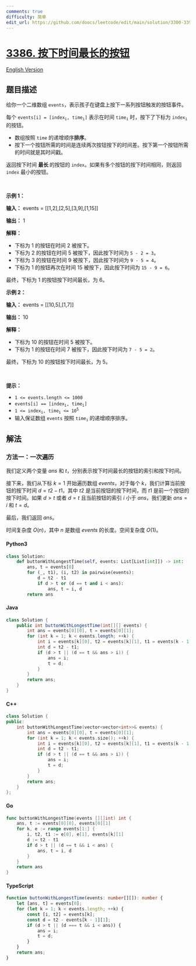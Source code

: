 ```yaml
---
comments: true
difficulty: 简单
edit_url: https://github.com/doocs/leetcode/edit/main/solution/3300-3399/3386.Button%20with%20Longest%20Push%20Time/README.md
---
```


<!-- problem:start -->

# [3386. 按下时间最长的按钮](https://leetcode.cn/problems/button-with-longest-push-time)

[English Version](/solution/3300-3399/3386.Button%20with%20Longest%20Push%20Time/README_EN.md)

## 题目描述

<!-- description:start -->

<p>给你一个二维数组 <code>events</code>，表示孩子在键盘上按下一系列按钮触发的按钮事件。</p>

<p>每个 <code>events[i] = [index<sub>i</sub>, time<sub>i</sub>]</code> 表示在时间 <code>time<sub>i</sub></code> 时，按下了下标为 <code>index<sub>i</sub></code> 的按钮。</p>

<ul>
	<li>数组按照 <code>time</code> 的递增顺序<strong>排序</strong>。</li>
	<li>按下一个按钮所需的时间是连续两次按钮按下的时间差。按下第一个按钮所需的时间就是其时间戳。</li>
</ul>

<p>返回按下时间&nbsp;<strong>最长&nbsp;</strong>的按钮的 <code>index</code>。如果有多个按钮的按下时间相同，则返回 <code>index</code> 最小的按钮。</p>

<p>&nbsp;</p>

<p><strong class="example">示例 1：</strong></p>

<div class="example-block">
<p><strong>输入：</strong> <span class="example-io">events = [[1,2],[2,5],[3,9],[1,15]]</span></p>

<p><strong>输出：</strong> <span class="example-io">1</span></p>

<p><strong>解释：</strong></p>

<ul>
	<li>下标为 1 的按钮在时间 2 被按下。</li>
	<li>下标为 2 的按钮在时间 5 被按下，因此按下时间为 <code>5 - 2 = 3</code>。</li>
	<li>下标为 3 的按钮在时间 9 被按下，因此按下时间为 <code>9 - 5 = 4</code>。</li>
	<li>下标为 1 的按钮再次在时间 15 被按下，因此按下时间为 <code>15 - 9 = 6</code>。</li>
</ul>

<p>最终，下标为 1 的按钮按下时间最长，为 6。</p>
</div>

<p><strong class="example">示例 2：</strong></p>

<div class="example-block">
<p><strong>输入：</strong> <span class="example-io">events = [[10,5],[1,7]]</span></p>

<p><strong>输出：</strong> <span class="example-io">10</span></p>

<p><strong>解释：</strong></p>

<ul>
	<li>下标为 10 的按钮在时间 5 被按下。</li>
	<li>下标为 1 的按钮在时间 7 被按下，因此按下时间为 <code>7 - 5 = 2</code>。</li>
</ul>

<p>最终，下标为 10 的按钮按下时间最长，为 5。</p>
</div>

<p>&nbsp;</p>

<p><strong>提示：</strong></p>

<ul>
	<li><code>1 &lt;= events.length &lt;= 1000</code></li>
	<li><code>events[i] == [index<sub>i</sub>, time<sub>i</sub>]</code></li>
	<li><code>1 &lt;= index<sub>i</sub>, time<sub>i</sub> &lt;= 10<sup>5</sup></code></li>
	<li>输入保证数组 <code>events</code> 按照 <code>time<sub>i</sub></code> 的递增顺序排序。</li>
</ul>

<!-- description:end -->

## 解法

<!-- solution:start -->

### 方法一：一次遍历

我们定义两个变量 $\textit{ans}$ 和 $t$，分别表示按下时间最长的按钮的索引和按下时间。

接下来，我们从下标 $k = 1$ 开始遍历数组 $\textit{events}$，对于每个 $k$，我们计算当前按钮的按下时间 $d = t2 - t1$，其中 $t2$ 是当前按钮的按下时间，而 $t1$ 是前一个按钮的按下时间。如果 $d > t$ 或者 $d = t$ 且当前按钮的索引 $i$ 小于 $\textit{ans}$，我们更新 $\textit{ans} = i$ 和 $t = d$。

最后，我们返回 $\textit{ans}$。

时间复杂度 $O(n)$，其中 $n$ 是数组 $\textit{events}$ 的长度。空间复杂度 $O(1)$。

<!-- tabs:start -->

#### Python3

```python
class Solution:
    def buttonWithLongestTime(self, events: List[List[int]]) -> int:
        ans, t = events[0]
        for (_, t1), (i, t2) in pairwise(events):
            d = t2 - t1
            if d > t or (d == t and i < ans):
                ans, t = i, d
        return ans
```

#### Java

```java
class Solution {
    public int buttonWithLongestTime(int[][] events) {
        int ans = events[0][0], t = events[0][1];
        for (int k = 1; k < events.length; ++k) {
            int i = events[k][0], t2 = events[k][1], t1 = events[k - 1][1];
            int d = t2 - t1;
            if (d > t || (d == t && ans > i)) {
                ans = i;
                t = d;
            }
        }
        return ans;
    }
}
```

#### C++

```cpp
class Solution {
public:
    int buttonWithLongestTime(vector<vector<int>>& events) {
        int ans = events[0][0], t = events[0][1];
        for (int k = 1; k < events.size(); ++k) {
            int i = events[k][0], t2 = events[k][1], t1 = events[k - 1][1];
            int d = t2 - t1;
            if (d > t || (d == t && ans > i)) {
                ans = i;
                t = d;
            }
        }
        return ans;
    }
};
```

#### Go

```go
func buttonWithLongestTime(events [][]int) int {
	ans, t := events[0][0], events[0][1]
	for k, e := range events[1:] {
		i, t2, t1 := e[0], e[1], events[k][1]
		d := t2 - t1
		if d > t || (d == t && i < ans) {
			ans, t = i, d
		}
	}
	return ans
}
```

#### TypeScript

```ts
function buttonWithLongestTime(events: number[][]): number {
    let [ans, t] = events[0];
    for (let k = 1; k < events.length; ++k) {
        const [i, t2] = events[k];
        const d = t2 - events[k - 1][1];
        if (d > t || (d === t && i < ans)) {
            ans = i;
            t = d;
        }
    }
    return ans;
}
```

<!-- tabs:end -->

<!-- solution:end -->

<!-- problem:end -->
